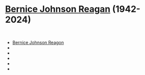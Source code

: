 # [Bernice Johnson Reagan][bjr] (1942-2024)

![]()

## 

* [Bernice Johnson Reagon][bjr]
* [](https://www.npr.org/2024/07/17/1213897036/bernice-johnson-reagon-sweet-honey-in-the-rock-obituary)
* []()
* []()
* []()
* []()

[bjr]: <https://bernicejohnsonreagon.com>